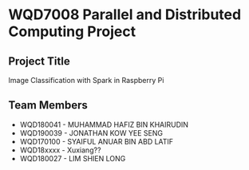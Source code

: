 # WQD7008 Parallel and Distributed Computing Project

## Project Title
Image Classification with Spark in Raspberry Pi

## Team Members
- WQD180041 - MUHAMMAD HAFIZ BIN KHAIRUDIN
- WQD190039 - JONATHAN KOW YEE SENG
- WQD170100 - SYAIFUL ANUAR BIN ABD LATIF
- WQD18xxxx - Xuxiang??
- WQD180027 - LIM SHIEN LONG
